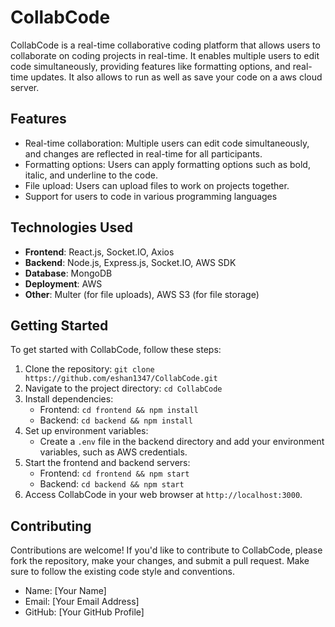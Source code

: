 # CollabCode

CollabCode is a real-time collaborative coding platform that allows users to collaborate on coding projects in real-time. It enables multiple users to edit code simultaneously, providing features like formatting options, and real-time updates.
It also allows to run as well as save your code on a aws cloud server.

## Features

- Real-time collaboration: Multiple users can edit code simultaneously, and changes are reflected in real-time for all participants.
- Formatting options: Users can apply formatting options such as bold, italic, and underline to the code.
- File upload: Users can upload files to work on projects together.
- Support for users to code in various programming languages 

## Technologies Used

- **Frontend**: React.js, Socket.IO, Axios
- **Backend**: Node.js, Express.js, Socket.IO, AWS SDK
- **Database**: MongoDB 
- **Deployment**: AWS
- **Other**: Multer (for file uploads), AWS S3 (for file storage)

## Getting Started

To get started with CollabCode, follow these steps:

1. Clone the repository: `git clone https://github.com/eshan1347/CollabCode.git`
2. Navigate to the project directory: `cd CollabCode`
3. Install dependencies:
   - Frontend: `cd frontend && npm install`
   - Backend: `cd backend && npm install`
4. Set up environment variables:
   - Create a `.env` file in the backend directory and add your environment variables, such as AWS credentials.
5. Start the frontend and backend servers:
   - Frontend: `cd frontend && npm start`
   - Backend: `cd backend && npm start`
6. Access CollabCode in your web browser at `http://localhost:3000`.

## Contributing

Contributions are welcome! If you'd like to contribute to CollabCode, please fork the repository, make your changes, and submit a pull request. Make sure to follow the existing code style and conventions.


- Name: [Your Name]
- Email: [Your Email Address]
- GitHub: [Your GitHub Profile]


